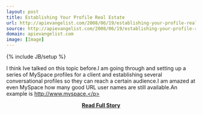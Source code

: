 ```yaml
---
layout: post
title: Establishing Your Profile Real Estate
url: http://apievangelist.com/2008/06/19/establishing-your-profile-real-estate/
source: http://apievangelist.com/2008/06/19/establishing-your-profile-real-estate/
domain: apievangelist.com
image: [Image]
---
```

{% include JB/setup %}<p>I think Ive talked on this topic before.I am going through and setting up a series of MySpace profiles for a client and establishing several conversational profiles so they can reach a certain audience.I am amazed at even MySpace how many good URL user names are still available.An example is http://www.myspace.</p>
<center><p><a href="http://apievangelist.com/2008/06/19/establishing-your-profile-real-estate/" style='padding:25px; font-sze:18px; font-weight: bold;'>Read Full Story</a></p></center>
